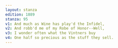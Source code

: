 ```yaml
---
layout: stanza
edition: 1889
stanza: 95
v1: And much as Wine has play'd the Infidel,
v2: And robb'd me of my Robe of Honor--Well,
v3: I wonder often what the Vintners buy
v4: One half so precious as the stuff they sell.
---
```

